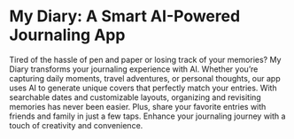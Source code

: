 # My Diary: A Smart AI-Powered Journaling App

Tired of the hassle of pen and paper or losing track of your memories? My Diary transforms your journaling experience with AI. Whether you’re capturing daily moments, travel adventures, or personal thoughts, our app uses AI to generate unique covers that perfectly match your entries. With searchable dates and customizable layouts, organizing and revisiting memories has never been easier. Plus, share your favorite entries with friends and family in just a few taps. Enhance your journaling journey with a touch of creativity and convenience.
